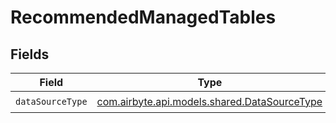 # RecommendedManagedTables


## Fields

| Field                                                                                 | Type                                                                                  | Required                                                                              | Description                                                                           |
| ------------------------------------------------------------------------------------- | ------------------------------------------------------------------------------------- | ------------------------------------------------------------------------------------- | ------------------------------------------------------------------------------------- |
| `dataSourceType`                                                                      | [com.airbyte.api.models.shared.DataSourceType](../../models/shared/DataSourceType.md) | :heavy_check_mark:                                                                    | N/A                                                                                   |